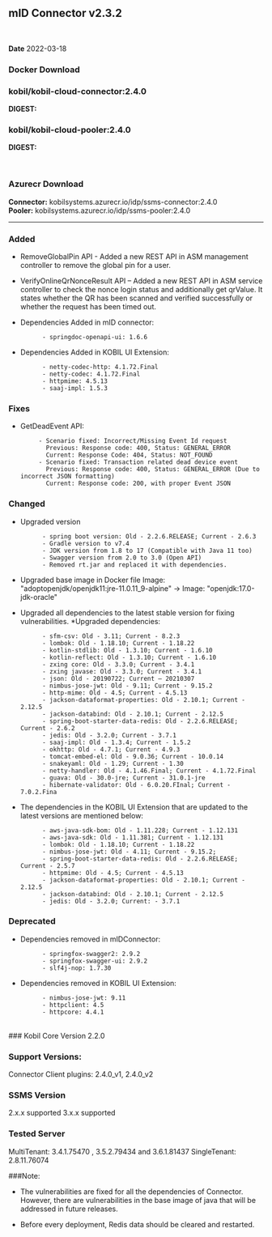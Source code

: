 ## mID Connector v2.3.2

<br/>

**Date** 2022-03-18

### **Docker Download**

### kobil/kobil-cloud-connector:2.4.0
**DIGEST:**  
### kobil/kobil-cloud-pooler:2.4.0
**DIGEST:** 

<br/>

### **Azurecr Download**
**Connector:** kobilsystems.azurecr.io/idp/ssms-connector:2.4.0  
**Pooler:** kobilsystems.azurecr.io/idp/ssms-pooler:2.4.0
<br/>

------------------------------------
            
### Added
* RemoveGlobalPin API - Added a new REST API in ASM management controller to remove the global pin for a user. 
* VerifyOnlineQrNonceResult API – Added a new REST API in ASM service controller to check the nonce login status and additionally get qrValue. It states whether the QR has been scanned and verified successfully or whether the request has been timed out. 
* Dependencies Added in mID connector: 

            - springdoc-openapi-ui: 1.6.6 

* Dependencies Added in KOBIL UI Extension: 

            - netty-codec-http: 4.1.72.Final 
            - netty-codec: 4.1.72.Final 
            - httpmime: 4.5.13 
            - saaj-impl: 1.5.3 
  
 ### Fixes
 * GetDeadEvent API:  

            - Scenario fixed: Incorrect/Missing Event Id request 
              Previous: Response code: 400, Status: GENERAL_ERROR 
              Current: Response Code: 404, Status: NOT_FOUND 
            - Scenario fixed: Transaction related dead device event 
              Previous: Response code: 400, Status: GENERAL_ERROR (Due to incorrect JSON formatting) 
              Current: Response code: 200, with proper Event JSON 
 
### Changed 
* Upgraded version 

            - spring boot version: Old - 2.2.6.RELEASE; Current - 2.6.3 
            - Gradle version to v7.4 
            - JDK version from 1.8 to 17 (Compatible with Java 11 too) 
            - Swagger version from 2.0 to 3.0 (Open API) 
            - Removed rt.jar and replaced it with dependencies. 

* Upgraded base image in Docker file 
Image: "adoptopenjdk/openjdk11:jre-11.0.11_9-alpine" -> Image: "openjdk:17.0-jdk-oracle" 
* Upgraded all dependencies to the latest stable version for fixing vulnerabilities. 
*Upgraded dependencies: 

            - sfm-csv: Old - 3.11; Current - 8.2.3 
            - lombok: Old - 1.18.10; Current - 1.18.22 
            - kotlin-stdlib: Old - 1.3.10; Current - 1.6.10 
            - kotlin-reflect: Old - 1.3.10; Current - 1.6.10 
            - zxing core: Old - 3.3.0; Current - 3.4.1 
            - zxing javase: Old - 3.3.0; Current - 3.4.1 
            - json: Old - 20190722; Current – 20210307 
            - nimbus-jose-jwt: Old - 9.11; Current - 9.15.2 
            - http-mime: Old - 4.5; Current - 4.5.13 
            - jackson-dataformat-properties: Old - 2.10.1; Current - 2.12.5 
            - jackson-databind: Old - 2.10.1; Current - 2.12.5 
            - spring-boot-starter-data-redis: Old - 2.2.6.RELEASE; Current - 2.6.2 
            - jedis: Old - 3.2.0; Current - 3.7.1 
            - saaj-impl: Old - 1.3.4; Current - 1.5.2 
            - okhttp: Old - 4.7.1; Current - 4.9.3 
            - tomcat-embed-el: Old - 9.0.36; Current - 10.0.14 
            - snakeyaml: Old - 1.29; Current - 1.30 
            - netty-handler: Old - 4.1.46.Final; Current - 4.1.72.Final 
            - guava: Old - 30.0-jre; Current - 31.0.1-jre 
            - hibernate-validator: Old - 6.0.20.FInal; Current - 7.0.2.Fina 

* The dependencies in the KOBIL UI Extension that are updated to the latest versions are mentioned below: 

            - aws-java-sdk-bom: Old - 1.11.228; Current - 1.12.131 
            - aws-java-sdk: Old - 1.11.381; Current - 1.12.131 
            - lombok: Old - 1.18.10; Current - 1.18.22 
            - nimbus-jose-jwt: Old - 4.11; Current - 9.15.2; 
            - spring-boot-starter-data-redis: Old - 2.2.6.RELEASE; Current - 2.5.7 
            - httpmime: Old - 4.5; Current - 4.5.13 
            - jackson-dataformat-properties: Old - 2.10.1; Current - 2.12.5 
            - jackson-databind: Old - 2.10.1; Current - 2.12.5 
            - jedis: Old - 3.2.0; Current: - 3.7.1 

### Deprecated 

* Dependencies removed in mIDConnector: 

            - springfox-swagger2: 2.9.2 
            - springfox-swagger-ui: 2.9.2 
            - slf4j-nop: 1.7.30 

* Dependencies removed in KOBIL UI Extension: 

            - nimbus-jose-jwt: 9.11 
            - httpclient: 4.5 
            - httpcore: 4.4.1 
<br/>
### Kobil Core Version 
2.2.0 

### Support Versions: 
Connector Client plugins: 2.4.0_v1, 2.4.0_v2 
 
### SSMS Version 
2.x.x supported 
3.x.x supported 

### Tested Server 
MultiTenant: 3.4.1.75470 , 3.5.2.79434 and 3.6.1.81437 
SingleTenant: 2.8.11.76074 

###Note: 

* The vulnerabilities are fixed for all the dependencies of Connector. However, there are vulnerabilities in the base image of java that will be addressed in future releases. 

* Before every deployment, Redis data should be cleared and restarted. 

 
